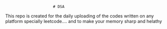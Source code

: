                          # DSA 
This repo is created for the daily uploading of the codes written on any platform specially leetcode....  and to make your memory sharp and helathy                      
